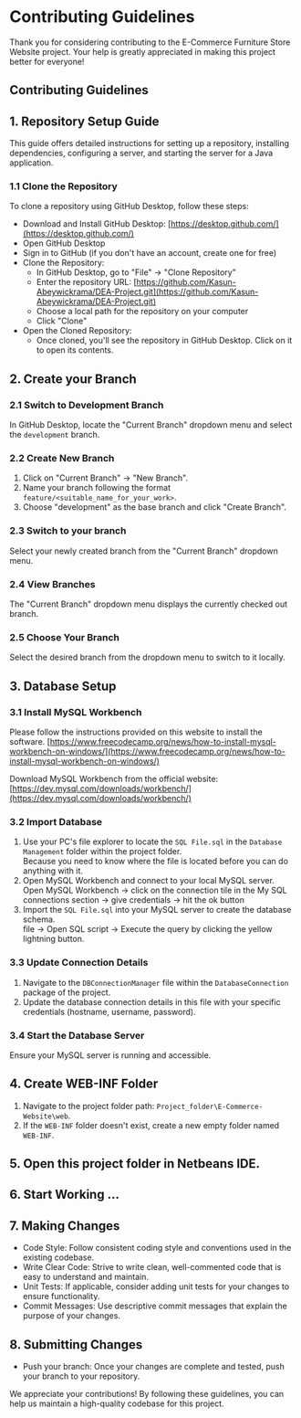 # **Contributing Guidelines**

Thank you for considering contributing to the E-Commerce Furniture Store Website project. Your help is greatly appreciated in making this project better for everyone!

## Contributing Guidelines

## **1. Repository Setup Guide**

This guide offers detailed instructions for setting up a repository, installing dependencies, configuring a server, and starting the server for a Java application.

### **1.1 Clone the Repository**

To clone a repository using GitHub Desktop, follow these steps:

* Download and Install GitHub Desktop: [https://desktop.github.com/](https://desktop.github.com/)
* Open GitHub Desktop
* Sign in to GitHub (if you don't have an account, create one for free)
* Clone the Repository:
    * In GitHub Desktop, go to "File" -> "Clone Repository"
    * Enter the repository URL: [https://github.com/Kasun-Abeywickrama/DEA-Project.git](https://github.com/Kasun-Abeywickrama/DEA-Project.git)
    * Choose a local path for the repository on your computer
    * Click "Clone"
* Open the Cloned Repository:
    * Once cloned, you'll see the repository in GitHub Desktop. Click on it to open its contents.

## **2. Create your Branch**

### **2.1 Switch to Development Branch**

In GitHub Desktop, locate the "Current Branch" dropdown menu and select the `development` branch.

### **2.2 Create New Branch**

1. Click on "Current Branch" -> "New Branch".
2. Name your branch following the format `feature/<suitable_name_for_your_work>`.
3. Choose "development" as the base branch and click "Create Branch".

### **2.3 Switch to your branch**

Select your newly created branch from the "Current Branch" dropdown menu.

### **2.4 View Branches**

The "Current Branch" dropdown menu displays the currently checked out branch.

### **2.5 Choose Your Branch**

Select the desired branch from the dropdown menu to switch to it locally.

## **3. Database Setup**

### **3.1 Install MySQL Workbench**

Please follow the instructions provided on this website to install the software.
[https://www.freecodecamp.org/news/how-to-install-mysql-workbench-on-windows/](https://www.freecodecamp.org/news/how-to-install-mysql-workbench-on-windows/)

Download MySQL Workbench from the official website: [https://dev.mysql.com/downloads/workbench/](https://dev.mysql.com/downloads/workbench/)

### **3.2 Import Database**

1. Use your PC's file explorer to locate the `SQL File.sql` in the `Database Management` folder within the project folder.
   <br>Because you need to know where the file is located before you can do anything with it.
2. Open MySQL Workbench and connect to your local MySQL server.<br>
   Open MySQL Workbench -> click on the connection tile in the My SQL connections section -> give credentials -> hit the ok button
4. Import the `SQL File.sql` into your MySQL server to create the database schema.<br>
   file -> Open SQL script -> Execute the query by clicking the yellow lightning button. 

### **3.3 Update Connection Details**

1. Navigate to the `DBConnectionManager` file within the `DatabaseConnection` package of the project.
2. Update the database connection details in this file with your specific credentials (hostname, username, password).

### **3.4 Start the Database Server**

Ensure your MySQL server is running and accessible.

## **4. Create WEB-INF Folder**

1. Navigate to the project folder path: `Project_folder\E-Commerce-Website\web`.
2. If the `WEB-INF` folder doesn't exist, create a new empty folder named `WEB-INF`.

## **5. Open this project folder in Netbeans IDE.**

## **6. Start Working ...**

## **7. Making Changes**

* Code Style: Follow consistent coding style and conventions used in the existing codebase.
* Write Clear Code: Strive to write clean, well-commented code that is easy to understand and maintain.
* Unit Tests: If applicable, consider adding unit tests for your changes to ensure functionality.
* Commit Messages: Use descriptive commit messages that explain the purpose of your changes.

## **8. Submitting Changes**

* Push your branch: Once your changes are complete and tested, push your branch to your repository.

<!-- ## **9. Additional Notes**

* Communication: Feel free to communicate through pull request comments or discussions for any questions or clarifications.
* License: Ensure your code contributions adhere to the project's license (refer to LICENSE.md file). -->

We appreciate your contributions! By following these guidelines, you can help us maintain a high-quality codebase for this project.